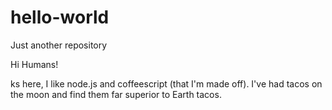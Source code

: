 # hello-world
Just another repository

Hi Humans!

ks here, I like node.js and coffeescript (that I'm made off).
I've had tacos on the moon and find them far superior to Earth tacos.
